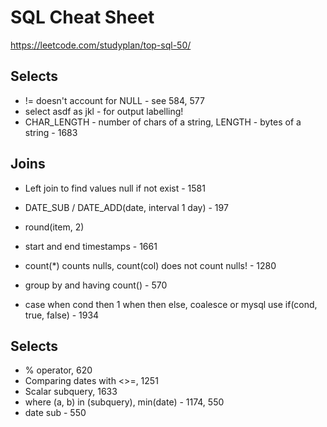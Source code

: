 
# SQL Cheat Sheet

https://leetcode.com/studyplan/top-sql-50/

## Selects
- != doesn't account for NULL - see 584, 577
- select asdf as jkl - for output labelling!
- CHAR_LENGTH - number of chars of a string, LENGTH - bytes of a string - 1683

## Joins
- Left join to find values null if not exist - 1581
- DATE_SUB / DATE_ADD(date, interval 1 day) - 197
- round(item, 2)
- start and end timestamps - 1661

- count(*) counts nulls, count(col) does not count nulls! - 1280
- group by and having count() - 570
- case when cond then 1 when then else, coalesce or mysql use if(cond, true, false) - 1934

## Selects
- % operator, 620
- Comparing dates with <>=, 1251
- Scalar subquery, 1633
- where (a, b) in (subquery), min(date) - 1174, 550
- date sub - 550